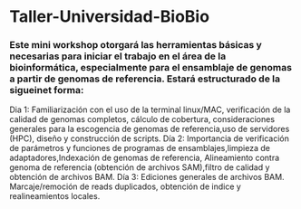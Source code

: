 # Taller-Universidad-BioBio
### Este mini workshop otorgará las herramientas básicas y necesarias para iniciar el trabajo en el área de la bioinformática, especialmente para el ensamblaje de genomas a partir de genomas de referencia. Estará estructurado de la sigueinet forma:

Dia 1: Familiarización con el uso de la terminal linux/MAC, verificación de la calidad de genomas completos, cálculo de cobertura, consideraciones generales para la escogencia de genomas de referencia,uso de servidores (HPC), diseño y construcción de scripts.
Día 2: Importancia de verificación de parámetros y funciones de programas de ensamblajes,limpieza de adaptadores,Indexación de genomas de referencia, Alineamiento contra genoma de referencia (obtención de archivos SAM),filtro de calidad y obtención de archivos BAM.
Día 3: Ediciones generales de archivos BAM. Marcaje/remoción de reads duplicados, obtención de indice y realineamientos locales.
